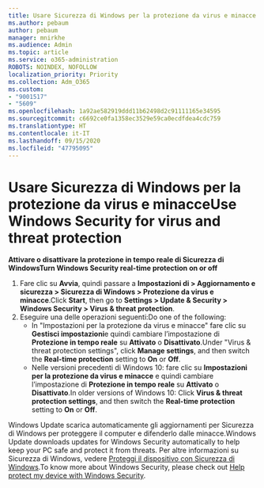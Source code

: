 ```yaml
---
title: Usare Sicurezza di Windows per la protezione da virus e minacce
ms.author: pebaum
author: pebaum
manager: mnirkhe
ms.audience: Admin
ms.topic: article
ms.service: o365-administration
ROBOTS: NOINDEX, NOFOLLOW
localization_priority: Priority
ms.collection: Adm_O365
ms.custom:
- "9001517"
- "5609"
ms.openlocfilehash: 1a92ae582919ddd11b62498d2c91111165e34595
ms.sourcegitcommit: c6692ce0fa1358ec3529e59ca0ecdfdea4cdc759
ms.translationtype: HT
ms.contentlocale: it-IT
ms.lasthandoff: 09/15/2020
ms.locfileid: "47795095"
---
```

# <a name="use-windows-security-for-virus-and-threat-protection"></a><span data-ttu-id="66336-102">Usare Sicurezza di Windows per la protezione da virus e minacce</span><span class="sxs-lookup"><span data-stu-id="66336-102">Use Windows Security for virus and threat protection</span></span>

<span data-ttu-id="66336-103">**Attivare o disattivare la protezione in tempo reale di Sicurezza di Windows**</span><span class="sxs-lookup"><span data-stu-id="66336-103">**Turn Windows Security real-time protection on or off**</span></span>

1. <span data-ttu-id="66336-104">Fare clic su **Avvia**, quindi passare a **Impostazioni di > Aggiornamento e sicurezza > Sicurezza di Windows > Protezione da virus e minacce**.</span><span class="sxs-lookup"><span data-stu-id="66336-104">Click **Start**, then go to **Settings > Update & Security > Windows Security > Virus & threat protection**.</span></span>
2. <span data-ttu-id="66336-105">Eseguire una delle operazioni seguenti:</span><span class="sxs-lookup"><span data-stu-id="66336-105">Do one of the following:</span></span>
    - <span data-ttu-id="66336-106">In "Impostazioni per la protezione da virus e minacce" fare clic su **Gestisci impostazioni**e quindi cambiare l’impostazione di **Protezione in tempo reale** su **Attivato** o **Disattivato**.</span><span class="sxs-lookup"><span data-stu-id="66336-106">Under "Virus & threat protection settings", click **Manage settings**, and then switch the **Real-time protection** setting to **On** or **Off**.</span></span>
    - <span data-ttu-id="66336-107">Nelle versioni precedenti di Windows 10: fare clic su **Impostazioni per la protezione da virus e minacce** e quindi cambiare l’impostazione di **Protezione in tempo reale** su **Attivato** o **Disattivato**.</span><span class="sxs-lookup"><span data-stu-id="66336-107">In older versions of Windows 10: Click **Virus & threat protection settings**, and then switch the **Real-time protection** setting to **On** or **Off**.</span></span>

<span data-ttu-id="66336-108">Windows Update scarica automaticamente gli aggiornamenti per Sicurezza di Windows per proteggere il computer e difenderlo dalle minacce.</span><span class="sxs-lookup"><span data-stu-id="66336-108">Windows Update downloads updates for Windows Security automatically to help keep your PC safe and protect it from threats.</span></span> <span data-ttu-id="66336-109">Per altre informazioni su Sicurezza di Windows, vedere [Proteggi il dispositivo con Sicurezza di Windows](https://support.microsoft.com/help/17464/windows-10-help-protect-my-device-with-windows-security).</span><span class="sxs-lookup"><span data-stu-id="66336-109">To know more about Windows Security, please check out [Help protect my device with Windows Security](https://support.microsoft.com/help/17464/windows-10-help-protect-my-device-with-windows-security).</span></span>
